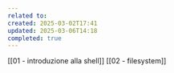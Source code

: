 ```yaml
---
related to: 
created: 2025-03-02T17:41
updated: 2025-03-06T14:18
completed: true
---
```

[[01 - introduzione alla shell]]
[[02 - filesystem]]